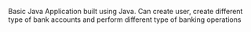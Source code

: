 Basic Java Application built using Java.
Can create user, create different type of bank accounts and perform different type of banking operations
